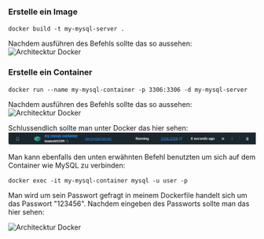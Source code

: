 ### **Erstelle ein Image**
```
docker build -t my-mysql-server .
```

Nachdem ausführen des Befehls sollte das so aussehen:
![Architecktur Docker](Screenshots/Image.png)

### **Erstelle ein Container**
```
docker run --name my-mysql-container -p 3306:3306 -d my-mysql-server
```

Nachdem ausführen des Befehls sollte das so aussehen:
![Architecktur Docker](Screenshots/Container.png)

Schlussendlich sollte man unter Docker das hier sehen:
![](Screenshots/Ende.png)

Man kann ebenfalls den unten erwähnten Befehl benutzten um sich auf dem Container wie MySQL zu verbinden:
```
docker exec -it my-mysql-container mysql -u user -p
```
Man wird um sein Passwort gefragt in meinem Dockerfile handelt sich um das Passwort "123456". Nachdem eingeben des Passworts sollte man das hier sehen:

![Architecktur Docker](Screenshots/Ende2.png)